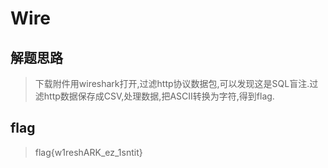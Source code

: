 # Wire

## 解题思路

> 下载附件用wireshark打开,过滤http协议数据包,可以发现这是SQL盲注.过滤http数据保存成CSV,处理数据,把ASCII转换为字符,得到flag.

## flag

> flag{w1reshARK_ez_1sntit}
